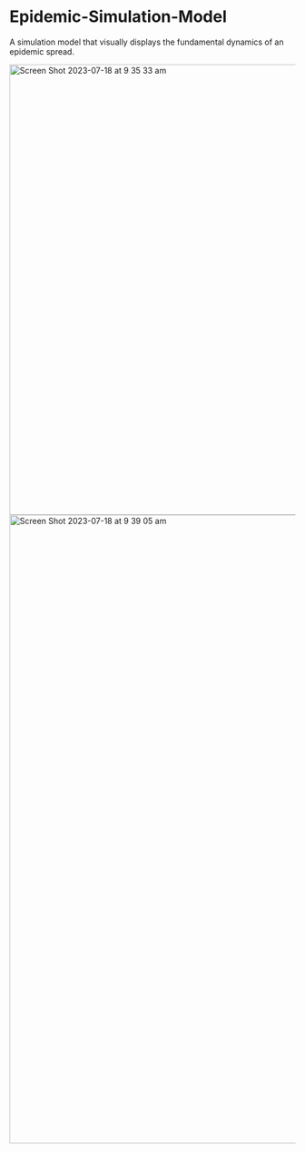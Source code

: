 # Epidemic-Simulation-Model

A simulation model that visually displays the fundamental dynamics of an epidemic spread.

<img width="792" alt="Screen Shot 2023-07-18 at 9 35 33 am" src="https://github.com/Anshxy/Epidemic-Simulation-Model/assets/96556167/4e86b45e-d61c-4939-85ad-84f59dfc33f1">

<img width="1105" alt="Screen Shot 2023-07-18 at 9 39 05 am" src="https://github.com/Anshxy/Epidemic-Simulation-Model/assets/96556167/ae3acb39-1a40-4dd2-957f-c50204f95369">
